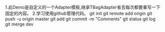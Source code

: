 1.此Demo是自定义的一个Adapter模板,继承TBagAdapter省去每次都要重写一下固定的内容。
2.学习使用github管理代码。
git init
git remote add origin 
git push -u origin master
git add
git commit -m "Comments"
git status
git log
git merge dev

